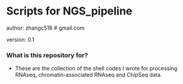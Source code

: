 # Scripts for NGS_pipeline #
author: zhangc518 # gmail.com 

version: 0.1 


### What is this repository for? ###

* These are the collection of the shell codes I wrote for processing RNAseq, chromatin-associated RNAseq and ChipSeq data.